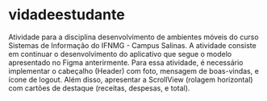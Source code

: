 ﻿# vidadeestudante
Atividade para a disciplina desenvolvimento de ambientes móveis do curso Sistemas de Informação do IFNMG - Campus Salinas. A atividade consiste em continuar o desenvolvimento do aplicativo que segue o modelo apresentado no Figma anterirmente. Para essa atividade, é necessário implementar o cabeçalho (Header) com foto, mensagem de boas-vindas, e ícone de logout. Além disso, apresentar a ScrollView (rolagem horizontal) com cartões de destaque (receitas, despesas, e total).

